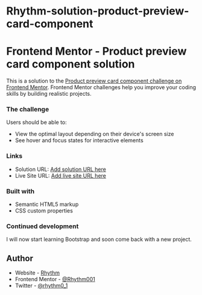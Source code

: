 # Rhythm-solution-product-preview-card-component

# Frontend Mentor - Product preview card component solution

This is a solution to the [Product preview card component challenge on Frontend Mentor](https://www.frontendmentor.io/challenges/product-preview-card-component-GO7UmttRfa). Frontend Mentor challenges help you improve your coding skills by building realistic projects. 


### The challenge

Users should be able to:

- View the optimal layout depending on their device's screen size
- See hover and focus states for interactive elements

### Links

- Solution URL: [Add solution URL here](https://your-solution-url.com)
- Live Site URL: [Add live site URL here](https://your-live-site-url.com)


### Built with

- Semantic HTML5 markup
- CSS custom properties

### Continued development
I will now start learning Bootstrap and soon come back with a new project.

## Author

- Website - [Rhythm](https://github.com/Rhythm001)
- Frontend Mentor - [@Rhythm001](https://www.frontendmentor.io/profile/Rhythm001)
- Twitter - [@rhythm0_1](https://twitter.com/rhythm0_1)

